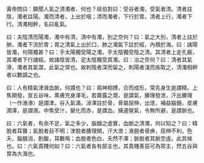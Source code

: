 黃帝問曰：願聞人氣之清濁者，何也？岐伯對曰：受谷者濁，受氣者清。清者註陰，濁者註陽。濁而清者，上出於咽；清而濁者，下行於胃。清者上行，濁者下行。清濁相幹，名曰亂氣。

曰：夫陰清而陽濁，濁中有清，清中有濁，別之奈何？曰：氣之大別，清者上註於肺，濁者下流於胃；胃之清氣上出於口，肺之濁氣下註於經，內積於海。曰：諸陽皆濁，何陽獨甚？曰：手太陽獨受陽之濁，手太陰獨受陰之清。其清者上走孔竅，其濁者下行諸經。故諸陰皆清，足太陰獨受其濁。曰：治之奈何？曰：清者其氣滑，濁者其氣澀，此氣之常也。故刺陰者深而留之，刺陽者淺而疾取之，清濁相幹者以數調之也。

曰：人有精氣津液血脈，何謂也？曰：兩神相搏，合而成形，常先身生是謂精。上焦開發，宣五谷味，熏膚充身澤毛，若霧露之溉，是謂氣，腠理發泄，汗出腠理（一作溙溙）是謂津。谷入氣滿，淖澤註於骨，骨屬屈伸，出泄，補益腦髓，皮膚潤澤，是謂液。中焦受汁，變化而赤，是謂血。擁遏營氣，令無所避，是謂脈也。

曰：六氣者，有余不足，氣之多少，腦髓之虛實，血脈之清濁，何以知之？曰：精脫者耳聾；氣脫者目不明；津脫者腠理開，汗大泄；液脫者骨痹，屈伸不利，色夭，腦髓消，胻酸，耳數鳴；血脫者色白，夭然不澤；脈脫者其脈空虛。此其候也。曰：六氣貴賤何如？曰：六氣者各有部主也，其貴賤善惡可為常主，然五谷與胃為大海也。